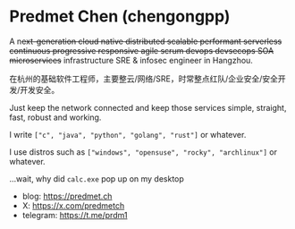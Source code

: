 # Predmet Chen (chengongpp)

A n~~ext-generation cloud native distributed scalable performant serverless continuous progressive responsive agile scrum devops devsecops SOA microservices~~ infrastructure SRE & infosec engineer in Hangzhou.

在杭州的基础软件工程师，主要整云/网络/SRE，时常整点红队/企业安全/安全开发/开发安全。

Just keep the network connected and keep those services simple, straight, fast, robust and working.

I write `["c", "java", "python", "golang", "rust"]` or whatever.

I use distros such as `["windows", "opensuse", "rocky", "archlinux"]` or whatever.

…wait, why did `calc.exe` pop up on my desktop

- blog: <https://predmet.ch>
- X: <https://x.com/predmetch>
- telegram: <https://t.me/prdm1>
